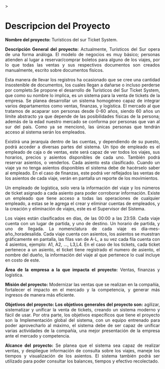 <p>><H1>Descripcion del Proyecto</H1></p>
<p><b>Nombre del proyecto:</b> Turísticos del sur Ticket System.</p>

<p ALIGN="justify"”><b>Descripción General del proyecto:</b> Actualmente, Turísticos del Sur opera de una forma análoga. 
El modelo de negocios es muy básico; personas atienden al lugar a reservar/comprar boletos para alguno de los viajes, 
por lo que todas las ventas y sus respectivos documentos son creados manualmente, escrito sobre documentos físicos.</p>

<p ALIGN="justify">Esta manera de llevar los registros ha ocasionado que se cree una cantidad insostenible de documentos, los cuales llegan a dañarse o 
incluso perderse por completo.Se propone el desarrollo de Turísticos del Sur Ticket System, que como su nombre lo implica, es un sistema 
para la venta de tickets de la empresa. Se planea desarrollar un sistema homogéneo capaz de integrar varios departamentos como ventas, 
finanzas, y logística. El mercado al que tratamos de acaparar son personas desde 0-60 años, siendo 60 años un límite abstracto ya que 
depende de las posibilidades físicas de la persona; además de la edad nuestro mercado se conforma por personas que van al sur del país. 
Como ya se mencionó, las únicas personas que tendrán acceso al sistema serán los empleados.</p> 

<p ALIGN="justify">Existirá una jerarquía dentro de las cuentas, y dependiendo de su puesto, podrá acceder a diversas partes del sistema. 
Un tipo de empleado es el empleado de caja o de ventas, este será capaz de ver todos los viajes, sus horarios, precios y asientos 
disponibles de cada uno. También podrá reservar asientos, o venderlos. Cada asiento esta clasificado. Cuando un viaje ya no tenga 
asientos disponibles el sistema debe de hacérselo saber al empleado. 
En el caso de finanzas, este podrá ver reflejados las ventas de los asientos de cada viaje, verán en pantalla un reporte de los movimientos.</p>

<p ALIGN="justify">Un empleado de logística, solo vera la información del viaje y los números de ticket asignado a cada asiento para poder corroborar información. 
Existe un empleado que tiene acceso a todas las operaciones de cualquier empleado, a estas se le agrega el crear y eliminar cuentas de empleados, 
y la creación y eliminación de viajes, este es el Supervisor del Sistema.</p>

<p ALIGN="justify">Los viajes están clasificados en días, de las 00:00 a las 23:59. Cada viaje cuenta con un lugar de partida, y uno de destino. 
Un horario de partida, y uno de llegada. La nomenclatura de cada viaje es día-mes-año_horadesalida. Cada viaje cuenta con asientos, los asientos 
se muestran gráficamente en pantalla, las filas van de A-L, a su vez cada fila cuenta con 4 asientos, ejemplo: A1, A2, …, L3,L4. 
En el caso de los tickets, cada ticket pertenece a un asiento, el ticket tiene registrado el numero de asiento, el nombre del dueño, la información 
del viaje al que pertenece lo cual incluye en costo de este.</p>


<p ALIGN="justify"><b>Área de la empresa a la que impacta el proyecto:</b> Ventas, finanzas y logística.</p>

<p ALIGN="justify"><b>Misión del proyecto:</b> Modernizar las ventas que se realizan en la compañía, fortalecer el impacto en el mercado y la competencia, 
y generar más ingresos de manera más eficiente.</p> 

<p ALIGN="justify"><b>Objetivos del proyecto: Los objetivos generales del proyecto son:</b> agilizar, sistematizar y unificar la venta de tickets, creando un 
sistema moderno y fácil de usar. Por otra parte, los objetivos específicos que tiene el proyecto son la Implementación global del sistema, 
con un equipo entrenado para poder aprovecharlo al máximo, el sistema debe de ser capaz de unificar varias actividades de la compañía, 
una mejor presentación de la empresa ante el mercado y competencia.</p>

<p ALIGN="justify"><b>Alcance del proyecto:</b> Se planea que el sistema sea capaz de realizar ventas, y despliegue información de consulta sobre los viajes, 
maneje los tiempos y visualización de los asientos. El sistema también podrá ser utilizado para poder consultar los balances, 
tiempos y efectivo recolectado.</p>

